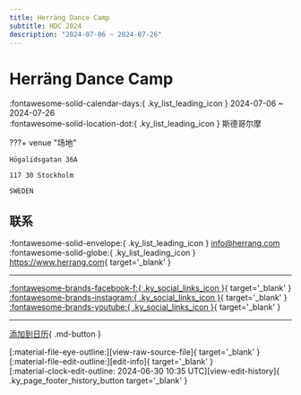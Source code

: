 ```yaml
---
title: Herräng Dance Camp
subtitle: HDC 2024
description: "2024-07-06 ~ 2024-07-26"
---
```


# Herräng Dance Camp 

:fontawesome-solid-calendar-days:{ .ky_list_leading_icon } 2024-07-06 ~ 2024-07-26  
:fontawesome-solid-location-dot:{ .ky_list_leading_icon } 斯德哥尔摩  

???+ venue "场地"

    Högalidsgatan 36A  
      
    117 30 Stockholm  
      
    SWEDEN  

## 联系

:fontawesome-solid-envelope:{ .ky_list_leading_icon } <info@herrang.com>  
:fontawesome-solid-globe:{ .ky_list_leading_icon } <https://www.herrang.com>{ target='_blank' }  

---

 [:fontawesome-brands-facebook-f:{ .ky_social_links_icon }](https://www.facebook.com/herrangdancecamp){ target='_blank' } [:fontawesome-brands-instagram:{ .ky_social_links_icon }](https://instagram.com/herrangdancecamp){ target='_blank' } [:fontawesome-brands-youtube:{ .ky_social_links_icon }](https://youtube.com/@herrangdancecamp){ target='_blank' }

---

[添加到日历](https://swing.news/ics/zh-Hans/2024/se/herrang-dance-camp-2024.ics){ .md-button }

<div class="ky_page_footer" markdown>
<div class="ky_page_footer_trailing" markdown="span">
[:material-file-eye-outline:][view-raw-source-file]{ target='_blank' }
[:material-file-edit-outline:][edit-info]{ target='_blank' }
</div>
<div class="ky_page_footer_leading" markdown="span">
[:material-clock-edit-outline: 2024-06-30 10:35 UTC][view-edit-history]{ .ky_page_footer_history_button target='_blank' }
</div>
</div>

[view-raw-source-file]: https://github.com/swingdance/events/blob/main/2024/se/herrang-dance-camp-2024.json "查看原始源文件"
[edit-info]: https://github.com/swingdance/events/issues/new?assignees=&labels=update+event&projects=&template=03-update_entity.yml&title=%5B2024%2Fse%5D%20Herr%C3%A4ng%20Dance%20Camp&region=se&year=2024&id=herrang-dance-camp-2024&name=Herr%C3%A4ng%20Dance%20Camp&org_id= "编辑信息"

[view-edit-history]: https://github.com/swingdance/events/commits/main/2024/se/herrang-dance-camp-2024.json "查看编辑历史"
